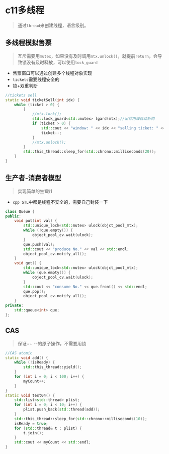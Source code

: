 # c11多线程

> 通过`thread`来创建线程，语言级别。

## 多线程模拟售票

> 互斥需要用`mutex`，如果没有及时调用`mtx.unlock()`，就提前`return`，会导致锁没有及时释放，可以使用`lock_guard`

- 售票窗口可以通过创建多个线程对象实现
- `tickets`需要线程安全的
- 锁+双重判断

```cpp
//tickets sell
static void ticketSell(int idx) {
    while (ticket > 0) {
        {
            //mtx.lock();
            std::lock_guard<std::mutex> lgard(mtx);//出作用域自动析构
            if (ticket > 0) {
                std::cout << "window: " << idx << "selling ticket: " << ticket << std::endl;
                ticket--;
            }
            //mtx.unlock();
        }
        std::this_thread::sleep_for(std::chrono::milliseconds(20));
    }
}
```

## 生产者-消费者模型

> 实现简单的生1取1

- `cpp STL`中都是线程不安全的，需要自己封装一下

```cpp
class Queue {
public:
    void put(int val) {
        std::unique_lock<std::mutex> ulock(objct_pool_mtx);
        while (!que.empty()) {
            object_pool_cv.wait(ulock);
        }
        que.push(val);
        std::cout << "produce No." << val << std::endl;
        object_pool_cv.notify_all();
    }
    void get() {
        std::unique_lock<std::mutex> ulock(objct_pool_mtx);
        while (que.empty()) {
            object_pool_cv.wait(ulock);
        }
        std::cout << "consume No." << que.front() << std::endl;
        que.pop();
        object_pool_cv.notify_all();
    }
private:
    std::queue<int> que;
};
```

## CAS

> 保证++ --的原子操作，不需要用锁

```cpp
//CAS atomic
static void add() {
    while (!isReady) {
        std::this_thread::yield();
    }
    for (int i = 0; i < 100; i++) {
        myCount++;
    }
}
static void test04() {
    std::list<std::thread> plist;
    for (int i = 0; i < 10; i++) {
        plist.push_back(std::thread(add));
    }
    std::this_thread::sleep_for(std::chrono::milliseconds(10));
    isReady = true;
    for (std::thread& t : plist) {
        t.join();
    }
    std::cout << myCount << std::endl;
}
```

